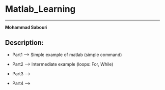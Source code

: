 # Matlab_Learning
__________________________________
**Mohammad Sabouri**

Description: 
----------------------------------
 * Part1 --> Simple example of matlab (simple command)
 
 * Part2 --> Intermediate example (loops: For, While)
 
 * Part3 -->

 * Part4 -->
